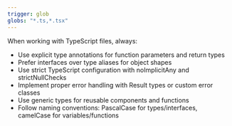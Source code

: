 ```yaml
---
trigger: glob
globs: "*.ts,*.tsx"
---
```


When working with TypeScript files, always:
- Use explicit type annotations for function parameters and return types
- Prefer interfaces over type aliases for object shapes
- Use strict TypeScript configuration with noImplicitAny and strictNullChecks
- Implement proper error handling with Result types or custom error classes
- Use generic types for reusable components and functions
- Follow naming conventions: PascalCase for types/interfaces, camelCase for variables/functions
